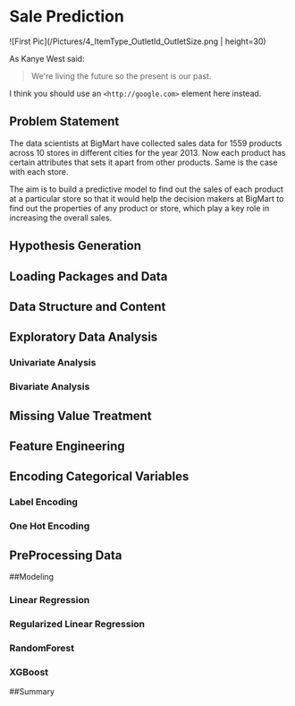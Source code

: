 # Sale Prediction
![First Pic](/Pictures/4_ItemType_OutletId_OutletSize.png | height=30)

As Kanye West said:

> We're living the future so
> the present is our past.

I think you should use an
`<http://google.com>` element here instead.


## Problem Statement
The data scientists at BigMart have collected sales data for 1559 products across 10 stores in different cities for the year 2013. Now each product has certain attributes that sets it apart from other products. Same is the case with each store.

The aim is to build a predictive model to find out the sales of each product at a particular store so that it would help the decision makers at BigMart to find out the properties of any product or store, which play a key role in increasing the overall sales.

## Hypothesis Generation
## Loading Packages and Data
## Data Structure and Content
## Exploratory Data Analysis
### Univariate Analysis
### Bivariate Analysis
## Missing Value Treatment
## Feature Engineering
## Encoding Categorical Variables
### Label Encoding
### One Hot Encoding
## PreProcessing Data
##Modeling
### Linear Regression
### Regularized Linear Regression
### RandomForest
### XGBoost
##Summary
